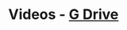 # Videos - [G Drive](https://drive.google.com/drive/folders/1dqHS_MFU9nK8uhXcCXIk94U5tXusND2R?usp=sharing)
